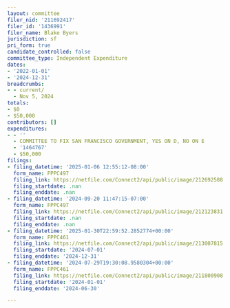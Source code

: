 ```yaml
---
layout: committee
filer_nid: '211692417'
filer_id: '1436991'
filer_name: Blake Byers
jurisdiction: sf
pri_form: true
candidate_controlled: false
committee_type: Independent Expenditure
dates:
- '2022-01-01'
- '2024-12-31'
breadcrumbs:
- - current/
  - Nov 5, 2024
totals:
- $0
- $50,000
contributors: []
expenditures:
- - ''
  - COMMITTEE TO FIX SAN FRANCISCO GOVERNMENT, YES ON D, NO ON E
  - '1464767'
  - $50,000
filings:
- filing_datetime: '2025-01-06 12:55:12-08:00'
  form_name: FPPC497
  filing_link: https://netfile.com/Connect2/api/public/image/212692588
  filing_startdate: .nan
  filing_enddate: .nan
- filing_datetime: '2024-09-20 11:47:15-07:00'
  form_name: FPPC497
  filing_link: https://netfile.com/Connect2/api/public/image/212123831
  filing_startdate: .nan
  filing_enddate: .nan
- filing_datetime: '2025-01-30T22:59:52.2852774+00:00'
  form_name: FPPC461
  filing_link: https://netfile.com/Connect2/api/public/image/213007815
  filing_startdate: '2024-07-01'
  filing_enddate: '2024-12-31'
- filing_datetime: '2024-07-29T19:30:08.9580304+00:00'
  form_name: FPPC461
  filing_link: https://netfile.com/Connect2/api/public/image/211800908
  filing_startdate: '2024-01-01'
  filing_enddate: '2024-06-30'

---
```

